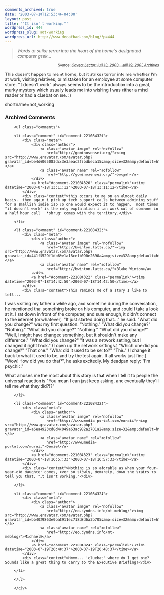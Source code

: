 ```yaml
---
comments_archived: true
date: '2003-07-18T12:53:46-04:00'
layout: post
title: '"It isn''t working."'
wordpress_id: 444
wordpress_slug: not-working
wordpress_url: http://www.decafbad.com/blog/?p=444
---
```

<blockquote cite="http://www.yarinareth.net/caveatlector/archive/week_2003_07_13.html#e001938"><i>Words to strike terror into the heart of the home's designated computer geek...</i></blockquote><div class="credit" align="right"><small>Source: <cite><a href="http://www.yarinareth.net/caveatlector/archive/week_2003_07_13.html#e001938">Caveat Lector: Iulii 13, 2003 &#8211; Iulii 19, 2003 Archives</a></cite></small></div><p>This doesn&#8217;t happen to me at home, but it strikes terror into me whether I&#8217;m at work, visiting relatives, or mistaken for an employee at some computer store.  &#8220;It doesn&#8217;t work&#8221; always seems to be the introduction into a great, murky mystery which usually leads me into wishing I was either a mind reader or had a cluebat on me.  :)</p>
<!--more-->
shortname=not_working

<div id="comments" class="comments archived-comments">
            <h3>Archived Comments</h3>
            
        <ul class="comments">
            
        <li class="comment" id="comment-221084320">
            <div class="meta">
                <div class="author">
                    <a class="avatar image" rel="nofollow" 
                       href="http://gominosensei.org/"><img src="http://www.gravatar.com/avatar.php?gravatar_id=be4d6065083dcc3e3aeac2f5bdbeca15&amp;size=32&amp;default=http://mediacdn.disqus.com/1320279820/images/noavatar32.png"/></a>
                    <a class="avatar name" rel="nofollow" 
                       href="http://gominosensei.org/">boogah</a>
                </div>
                <a href="#comment-221084320" class="permalink"><time datetime="2003-07-18T13:11:12">2003-07-18T13:11:12</time></a>
            </div>
            <div class="content">this occurs to me on an almost daily basis.  then again i pick up tech support calls between admining stuff for a smallish indie isp so one would expect it to happen.  most times "it doesn't work" is the only explanation i can work out of someone in a half hour call.  *shrug* comes with the territory.</div>
            
        </li>
    
        <li class="comment" id="comment-221084322">
            <div class="meta">
                <div class="author">
                    <a class="avatar image" rel="nofollow" 
                       href="http://bwinton.latte.ca/"><img src="http://www.gravatar.com/avatar.php?gravatar_id=441f5529f1db69e1a18cefb090e2690a&amp;size=32&amp;default=http://mediacdn.disqus.com/1320279820/images/noavatar32.png"/></a>
                    <a class="avatar name" rel="nofollow" 
                       href="http://bwinton.latte.ca/">Blake Winton</a>
                </div>
                <a href="#comment-221084322" class="permalink"><time datetime="2003-07-18T14:42:50">2003-07-18T14:42:50</time></a>
            </div>
            <div class="content">This reminds me of a story I like to tell...

I was visiting my father a while ago, and sometime during the conversation, he mentioned that something broke on his computer, and could I take a look at it.  I sat down in front of the computer, and sure enough, it didn't connect to the internet (or whatever).
"It just started doing that..." he said.
"What did you change?" was my first question.
"Nothing."
"What did you change?"
"Nothing."
"What did you change?"
"Nothing."
"What did you change?"
"Well, I might have changed something, but it shouldn't make any difference."
"What did you change?"
"It was a network setting, but I changed it right back."
(I open up the network settings.)
"Which one did you change?"
"That one."
"What did it used to be set to?"
"This."
(I change it back to what it used to be, and try the test again.  It all works just fine.)
"Wow!  How did you do that?", he asks excitedly.
My deadpan reply: "I'm psychic."

What amuses me the most about this story is that when I tell it to people the universal reaction is "You mean I can just keep asking, and eventually they'll tell me what they did?!?"</div>
            
        </li>
    
        <li class="comment" id="comment-221084323">
            <div class="meta">
                <div class="author">
                    <a class="avatar image" rel="nofollow" 
                       href="http://www.media-portal.com/muraii"><img src="http://www.gravatar.com/avatar.php?gravatar_id=a6ea4923cd8d4c049a63ac982a2701a2&amp;size=32&amp;default=http://mediacdn.disqus.com/1320279820/images/noavatar32.png"/></a>
                    <a class="avatar name" rel="nofollow" 
                       href="http://www.media-portal.com/muraii">Daniel</a>
                </div>
                <a href="#comment-221084323" class="permalink"><time datetime="2003-07-18T16:57:33">2003-07-18T16:57:33</time></a>
            </div>
            <div class="content">Nothing is so adorable as when your four-year-old daughter comes, ever so slowly, demurely, down the stairs to tell you that, "It isn't working."</div>
            
        </li>
    
        <li class="comment" id="comment-221084324">
            <div class="meta">
                <div class="author">
                    <a class="avatar image" rel="nofollow" 
                       href="http://eo.dyndns.info/mt-meblog/"><img src="http://www.gravatar.com/avatar.php?gravatar_id=bb4029863e0ba8911ec718d8d6a3b705&amp;size=32&amp;default=http://mediacdn.disqus.com/1320279820/images/noavatar32.png"/></a>
                    <a class="avatar name" rel="nofollow" 
                       href="http://eo.dyndns.info/mt-meblog/">MichaelE</a>
                </div>
                <a href="#comment-221084324" class="permalink"><time datetime="2003-07-19T20:48:37">2003-07-19T20:48:37</time></a>
            </div>
            <div class="content">Hmmm... 'cluebat' where do I get one? Sounds like a great thing to carry to the Executive Briefing!</div>
            
        </li>
    
        </ul>
    
        </div>
    